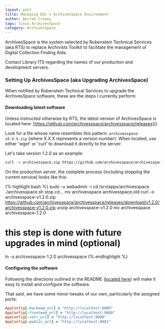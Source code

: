 ```yaml
---
layout: post
title: Managing DUL's ArchivesSpace Environment
author: Derrek Croney
tags: linux ArchivesSpace
category: ArchivesSpace
---
```


ArchivesSpace is the system selected by Rubenstein Technical Services (aka RTS) to replace Archivists Toolkit to 
facilitate the management of Digital Collection Finding Aids.

Contact Library ITS regarding the names of our production and development servers.

### Setting Up ArchivesSpace (aka Upgrading ArchivesSpace)
When notified by Rubenstein Technical Services to upgrade the ArchivesSpace software, these are the steps I currently perform:

#### Downloading latest software
Unless instructed otherwise by RTS, the latest version of ArchivesSpace is located here:
[https://github.com/archivesspace/archivesspace/releases]()

Look for a file whose name resembles this pattern: `archivesspace-vX.X.X.zip` (where X.X.X represents a version number).  When located, 
use either 'wget' or 'curl' to download it directly to the server:

Let's take version 1.2.0 as an example:

~~~ bash
curl -o archivesspace.zip https://github.com/archivesspace/archivesspace/releases/download/v1.2.0/archivesspace-v1.2.0.zip
~~~

On the production server, the complete process (including stopping the current service) looks like this:

{% highlight bash %}
sudo -u webadmin -i
cd /srv/apps/archivesspace
./archivesspace.sh stop
cd ..
mv archivesspace archivesspace.old
curl -o archivesspace-v1.2.0.zip https://github.com/archivesspace/archivesspace/releases/download/v1.2.0/archivesspace-v1.2.0.zip
unzip archivesspace-v1.2.0
mv archivesspace archivesspace-1.2.0

# this step is done with future upgrades in mind (optional)
ln -s archivesspace-1.2.0 archivesspace
{% endhighlight %}

#### Configuring the software
Following the directions outlined in the README ([located here](https://github.com/archivesspace/archivesspace)) will 
make it easy to install and configure the software.

That said, we have some minor tweaks of our own, particularly the assigned ports:

```ruby
AppConfig[:backend_url] = "http://localhost:9089"
AppConfig[:frontend_url] = "http://localhost:9080"
AppConfig[:solr_url] = "http://localhost:9090"
AppConfig[:public_url] = "http://localhost:9081"
```
